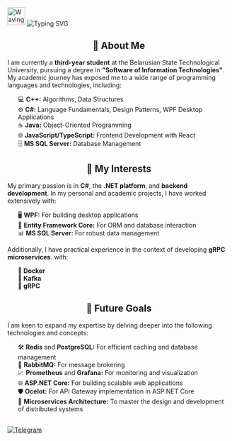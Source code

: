 <div align="left">
    <img src="https://github.com/blackcater/blackcater/raw/main/images/Hi.gif" height="40" alt="Waving Hand"/>
    <img align="center" src="https://readme-typing-svg.herokuapp.com?font=Fira+Code&color=%2336BCF7&size=24&pause=200&width=435&lines=Hi+there%2C+I'm+Maksim!+;Welcome+to+my+GitHub+Profile!" alt="Typing SVG" />
</div>

<h2 align="center">🚀 About Me</h2>

<p>
    I am currently a <strong>third-year student</strong> at the Belarusian State Technological University, pursuing a degree in <strong>"Software of Information Technologies"</strong>. My academic journey has exposed me to a wide range of programming languages and technologies, including:
</p>

<ul style="list-style-type:none;">
    <li>💻 <strong>C++:</strong> Algorithms, Data Structures</li>
    <li>⚙️ <strong>C#:</strong> Language Fundamentals, Design Patterns, WPF Desktop Applications</li>
    <li>☕ <strong>Java:</strong> Object-Oriented Programming</li>
    <li>🌐 <strong>JavaScript/TypeScript:</strong> Frontend Development with React</li>
    <li>🗄️ <strong>MS SQL Server:</strong> Database Management</li>
</ul>

<h2 align="center">🎯 My Interests</h2>

<p>
    My primary passion is in <strong>C#</strong>, the <strong>.NET platform</strong>, and <strong>backend development</strong>. In my personal and academic projects, I have worked extensively with:
</p>

<ul style="list-style-type:none;">
    <li>🖥️ <strong>WPF:</strong> For building desktop applications</li>
    <li>💾 <strong>Entity Framework Core:</strong> For ORM and database interaction</li>
    <li>📊 <strong>MS SQL Server:</strong> For robust data management</li>
</ul>

<p>
    Additionally, I have practical experience in the context of developing <strong>gRPC microservices</strong>. with:
</p>

<ul style="list-style-type:none;">
    <li><strong>🐳 Docker</strong></li>
    <li><strong>🚀 Kafka</strong></li>
    <li><strong>🔗 gRPC</strong></li>
</ul>


<h2 align="center">🎯 Future Goals</h2>

<p>
    I am keen to expand my expertise by delving deeper into the following technologies and concepts:
</p>

<ul style="list-style-type:none;">
    <li>🛠️ <strong>Redis</strong> and <strong>PostgreSQL:</strong> For efficient caching and database management</li>
    <li>📨 <strong>RabbitMQ:</strong> For message brokering</li>
    <li>📈 <strong>Prometheus</strong> and <strong>Grafana:</strong> For monitoring and visualization</li>
    <li>🌐 <strong>ASP.NET Core:</strong> For building scalable web applications</li>
    <li>🛡️ <strong>Ocelot:</strong> For API Gateway implementation in ASP.NET Core</li>
    <li>🔗 <strong>Microservices Architecture:</strong> To master the design and development of distributed systems</li>
</ul>

<h2 align="center"></h2>

<a href="https://t.me/corrrenti">![Telegram](https://img.shields.io/badge/Telegram-2CA5E0?style=for-the-badge&logo=telegram&logoColor=white)</a>
